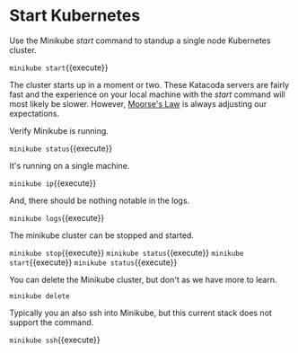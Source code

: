 # Start Kubernetes #

Use the Minikube _start_ command to standup a single node Kubernetes cluster.

`minikube start`{{execute}}

The cluster starts up in a moment or two. These Katacoda servers are fairly fast and the experience on your local machine with the _start_ command will most likely be slower. However, [Moorse's Law](https://en.wikipedia.org/wiki/Moore%27s_law) is always adjusting our expectations.

Verify Minikube is running.

`minikube status`{{execute}}

It's running on a single machine.

`minikube ip`{{execute}}

And, there should be nothing notable in the logs.

`minikube logs`{{execute}}

The minikube cluster can be stopped and started.

`minikube stop`{{execute}}
`minikube status`{{execute}}
`minikube start`{{execute}}
`minikube status`{{execute}}

You can delete the Minikube cluster, but don't as we have more to learn.

`minikube delete`

Typically you an also ssh into Minikube, but this current stack does not support the command.

`minikube ssh`{{execute}}
